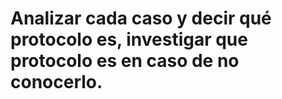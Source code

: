 # Analizar cada caso y decir qué protocolo es, investigar que protocolo es en caso de no conocerlo.

